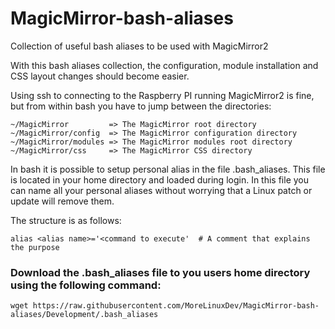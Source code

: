 # MagicMirror-bash-aliases
Collection of useful bash aliases to be used with MagicMirror2

With this bash aliases collection, the configuration, module installation and CSS layout changes should become easier.

Using ssh to connecting to the Raspberry PI running MagicMirror2 is fine, but from within bash you have to jump between the directories:
```
~/MagicMirror         => The MagicMirror root directory
~/MagicMirror/config  => The MagicMirror configuration directory
~/MagicMirror/modules => The MagicMirror modules root directory
~/MagicMirror/css     => The MagicMirror CSS directory
```

In bash it is possible to setup personal alias in the file .bash_aliases. This file is located in your home directory and loaded during login. In this file you can name all your personal aliases without worrying that a Linux patch or update will remove them.

The structure is as follows:
```
alias <alias name>='<command to execute'  # A comment that explains the purpose
```

### Download the .bash_aliases file to you users home directory using the following command:
```
wget https://raw.githubusercontent.com/MoreLinuxDev/MagicMirror-bash-aliases/Development/.bash_aliases 
```
